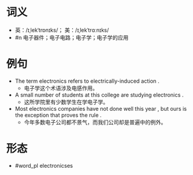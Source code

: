 # 词义
- 英：/ɪˌlekˈtrɒnɪks/； 美：/ɪˌlekˈtrɑːnɪks/
- #n 电子器件；电子电路；电子学；电子学的应用
# 例句
- The term electronics refers to electrically-induced action .
	- 电子学这个术语涉及电感作用。
- A small number of students at this college are studying electronics .
	- 这所学院里有少数学生在学电子学。
- Most electronics companies have not done well this year , but ours is the exception that proves the rule .
	- 今年多数电子公司都不景气，而我们公司却是普遍中的例外。
# 形态
- #word_pl electronicses
